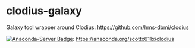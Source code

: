 # clodius-galaxy
Galaxy tool wrapper around Clodius: https://github.com/hms-dbmi/clodius

[![Anaconda-Server Badge](https://anaconda.org/scottx611x/clodius/badges/version.svg)](https://anaconda.org/scottx611x/clodius): https://anaconda.org/scottx611x/clodius

